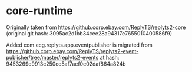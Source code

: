 # core-runtime

Originally taken from https://github.corp.ebay.com/ReplyTS/replyts2-core
(original git hash: 3095ac2d1bb34cee28a94317e7655010400586f9)

Added com.ecg.replyts.app.eventpublisher is migrated from 
https://github.corp.ebay.com/ReplyTS/replyts2-event-publisher/tree/master/replyts2-events at hash: 9453269e9913c250ce5af7aef0e02daf864a824b
 
